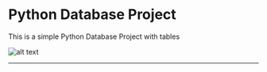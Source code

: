 # Python Database Project

This is a simple Python Database Project with tables


![alt text](https://pixeljoint.com/files/icons/full/serverroom.gif)


------------------------------------------------------------------------------------------------------------------------------------------------------------------------------------------------------------------------------------------------------------------------------------------------------------------------------------------------------------------------------------------------------------------------------------------------------------------------------------------------------------------------------------------------------------------------------------------------------------------------------------------------
